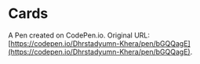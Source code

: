 # Cards

A Pen created on CodePen.io. Original URL: [https://codepen.io/Dhrstadyumn-Khera/pen/bGQQagE](https://codepen.io/Dhrstadyumn-Khera/pen/bGQQagE).

